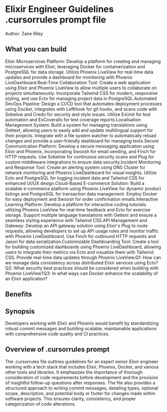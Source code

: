 # Elixir Engineer Guidelines .cursorrules prompt file

Author: Zane Riley

## What you can build
Elixir Microservices Platform: Develop a platform for creating and managing microservices with Elixir, leveraging Docker for containerization and PostgreSQL for data storage. Utilize Phoenix LiveView for real-time data updates and provide a dashboard for monitoring with Phoenix LiveDashboard.Real-Time Collaboration Tool: Create a web application using Elixir and Phoenix LiveView to allow multiple users to collaborate on projects simultaneously. Incorporate Tailwind CSS for modern, responsive styling, and use Ecto for managing project data in PostgreSQL.Automated DevOps Pipeline: Design a CI/CD tool that automates deployment processes using Docker, integrates with LeftHook for git hooks, and scans code with Sobelow and Credo for security and style issues. Utilize ExUnit for test automation and ExCoveralls for test coverage reports.Localisation Management System: Build a system for managing translations using Gettext, allowing users to easily add and update multilingual support for their projects. Integrate with a file system watcher to automatically reload changes and provide a user-friendly dashboard for managing texts.Secure Communication Platform: Develop a secure messaging application using Elixir and Phoenix, incorporating Swoosh for email sending, and Finch for HTTP requests. Use Sobelow for continuous security scans and Plug for custom middleware integrations to ensure data security.Incident Monitoring and Response Tool: Create an alerting system using DNS Cluster for network monitoring and Phoenix LiveDashboard for visual insights. Utilize Ecto and PostgreSQL for logging incident data and Tailwind CSS for enhanced UI/UX design.Cloud-Based E-commerce Solution: Build a scalable e-commerce platform using Phoenix LiveView for dynamic product listings and PostgreSQL for transaction data management. Employ Docker for easy deployment and Swoosh for order confirmation emails.Interactive Learning Platform: Develop a platform for interactive coding tutorials utilizing Phoenix LiveView for real-time feedback and Ecto for exercise storage. Support multiple language translations with Gettext and ensure a seamless styling experience with Tailwind CSS.API Management and Gateway: Develop an API gateway solution using Elixir's Plug to route requests, allowing developers to set up API usage rules and monitor traffic with Phoenix LiveDashboard. Use Finch for outbound HTTP requests and Jason for data serialization.Customizable Dashboarding Tool: Create a tool for building customized dashboards using Phoenix LiveDashboard, allowing users to integrate their metrics via Ecto and visualize them with Tailwind CSS. Provide real-time data updates through Phoenix LiveView.Q1: How can we manage data consistency across distributed Elixir services using Ecto?Q2: What security best practices should be considered when building with Phoenix LiveView?Q3: In what ways can Docker enhance the scalability of an Elixir application?

## Benefits


## Synopsis
Developers working with Elixir and Phoenix would benefit by standardizing robust commit messages and building scalable, maintainable applications with comprehensive code quality and CI practices.

## Overview of .cursorrules prompt
The .cursorrules file outlines guidelines for an expert senior Elixir engineer working with a tech stack that includes Elixir, Phoenix, Docker, and various other tools and libraries. It emphasizes the importance of thorough consideration of code requirements before development and the provision of insightful follow-up questions after responses. The file also provides a structured approach to writing commit messages, detailing types, optional scope, description, and potential body or footer for changes made within software projects. This ensures clarity, consistency, and proper categorization of code alterations.

